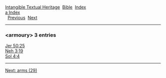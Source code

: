 [Intangible Textual Heritage](../../index)  [Bible](../index) 
[Index](index)   
[a Index](_a_)  
  [Previous](c00716)  [Next](c00718) 

------------------------------------------------------------------------

### &lt;armoury&gt; 3 entries

[Jer 50:25](../kjv/jer050.htm#025)  
[Neh 3:19](../kjv/neh003.htm#019)  
[Sol 4:4](../kjv/sol004.htm#004)  

------------------------------------------------------------------------

[Next: arms (29)](c00718)
